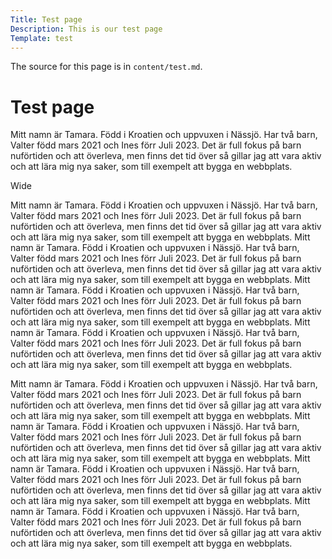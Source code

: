 ```yaml
---
Title: Test page
Description: This is our test page
Template: test
---
```


The source for this page is in `content/test.md`.

Test page
==========================

Mitt namn är Tamara. Född i Kroatien och uppvuxen i Nässjö. Har två barn, Valter född mars 2021 och Ines förr Juli 2023. Det är full fokus på barn nuförtiden och att överleva, men finns det tid över så gillar jag att vara aktiv och att lära mig nya saker, som till exempelt att bygga en webbplats. 

<div class="test">
Wide
</div>

Mitt namn är Tamara. Född i Kroatien och uppvuxen i Nässjö. Har två barn, Valter född mars 2021 och Ines förr Juli 2023. Det är full fokus på barn nuförtiden och att överleva, men finns det tid över så gillar jag att vara aktiv och att lära mig nya saker, som till exempelt att bygga en webbplats. 
Mitt namn är Tamara. Född i Kroatien och uppvuxen i Nässjö. Har två barn, Valter född mars 2021 och Ines förr Juli 2023. Det är full fokus på barn nuförtiden och att överleva, men finns det tid över så gillar jag att vara aktiv och att lära mig nya saker, som till exempelt att bygga en webbplats. 
Mitt namn är Tamara. Född i Kroatien och uppvuxen i Nässjö. Har två barn, Valter född mars 2021 och Ines förr Juli 2023. Det är full fokus på barn nuförtiden och att överleva, men finns det tid över så gillar jag att vara aktiv och att lära mig nya saker, som till exempelt att bygga en webbplats. 
Mitt namn är Tamara. Född i Kroatien och uppvuxen i Nässjö. Har två barn, Valter född mars 2021 och Ines förr Juli 2023. Det är full fokus på barn nuförtiden och att överleva, men finns det tid över så gillar jag att vara aktiv och att lära mig nya saker, som till exempelt att bygga en webbplats. 



Mitt namn är Tamara. Född i Kroatien och uppvuxen i Nässjö. Har två barn, Valter född mars 2021 och Ines förr Juli 2023. Det är full fokus på barn nuförtiden och att överleva, men finns det tid över så gillar jag att vara aktiv och att lära mig nya saker, som till exempelt att bygga en webbplats. 
Mitt namn är Tamara. Född i Kroatien och uppvuxen i Nässjö. Har två barn, Valter född mars 2021 och Ines förr Juli 2023. Det är full fokus på barn nuförtiden och att överleva, men finns det tid över så gillar jag att vara aktiv och att lära mig nya saker, som till exempelt att bygga en webbplats. 
Mitt namn är Tamara. Född i Kroatien och uppvuxen i Nässjö. Har två barn, Valter född mars 2021 och Ines förr Juli 2023. Det är full fokus på barn nuförtiden och att överleva, men finns det tid över så gillar jag att vara aktiv och att lära mig nya saker, som till exempelt att bygga en webbplats. 
Mitt namn är Tamara. Född i Kroatien och uppvuxen i Nässjö. Har två barn, Valter född mars 2021 och Ines förr Juli 2023. Det är full fokus på barn nuförtiden och att överleva, men finns det tid över så gillar jag att vara aktiv och att lära mig nya saker, som till exempelt att bygga en webbplats. 
